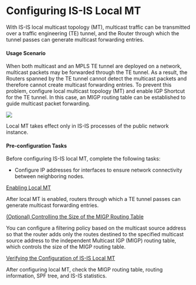 Configuring IS-IS Local MT
==========================

With IS-IS local multicast topology (MT), multicast traffic can be transmitted over a traffic engineering (TE) tunnel, and the Router through which the tunnel passes can generate multicast forwarding entries.

#### Usage Scenario

When both multicast and an MPLS TE tunnel are deployed on a network, multicast packets may be forwarded through the TE tunnel. As a result, the Routers spanned by the TE tunnel cannot detect the multicast packets and therefore cannot create multicast forwarding entries. To prevent this problem, configure local multicast topology (MT) and enable IGP Shortcut for the TE tunnel. In this case, an MIGP routing table can be established to guide multicast packet forwarding.

![](../../../../public_sys-resources/note_3.0-en-us.png) 

Local MT takes effect only in IS-IS processes of the public network instance.



#### Pre-configuration Tasks

Before configuring IS-IS local MT, complete the following tasks:

* Configure IP addresses for interfaces to ensure network connectivity between neighboring nodes.


[Enabling Local MT](../../../../software/nev8r10_vrpv8r16/user/vrp/dc_vrp_isis_cfg_0113.html)

After local MT is enabled, routers through which a TE tunnel passes can generate multicast forwarding entries.

[(Optional) Controlling the Size of the MIGP Routing Table](../../../../software/nev8r10_vrpv8r16/user/vrp/dc_vrp_isis_cfg_0114.html)

You can configure a filtering policy based on the multicast source address so that the router adds only the routes destined to the specified multicast source address to the independent Multicast IGP (MIGP) routing table, which controls the size of the MIGP routing table.

[Verifying the Configuration of IS-IS Local MT](../../../../software/nev8r10_vrpv8r16/user/vrp/dc_vrp_isis_cfg_0115.html)

After configuring local MT, check the MIGP routing table, routing information, SPF tree, and IS-IS statistics.